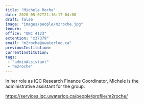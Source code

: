 ```yaml
---
title: "Michele Roche"
date: 2020-05-02T21:16:17-04:00
draft: false
image: "images/people/m2roche.jpg"
tenure: 
office: "QNC 4123"
extention: "x37379"
email: "m2roche@uwaterloo.ca"
previousInstitution:
currentInstitution: 
tags:
 - "adminAssistant"
 - "m2roche"
---
```


In her role as IQC Research Finance Coordinator, Michele is the administrative assistant for the group.

https://services.iqc.uwaterloo.ca/people/profile/m2roche/

